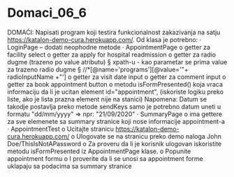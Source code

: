 # Domaci_06_6
DOMAĆI: Napisati program koji testira funkcionalnost zakazivanja na satju https://katalon-demo-cura.herokuapp.com/. Od klasa je potrebno: ·        LoginPage – dodati neophodne metode ·        AppointmentPage o   getter za facility select o   getter za apply for hospital readmission o   getter za radio dugme (trazeno po value atributu) § xpath-u - kao parametar se prima value za trazeno radio dugme § //*[@name='programs'][@value='"+ radioInputName +"'] o   getter za visit date input o   getter za comment input o   getter za book appointment button o   metodu isFormPresented() koja vraca informaciju da li je ucitan element id="appointment", (iskoriste logiku preko liste, ako je lista prazna element nije na stanici) Napomena: Datum se takodje postavlja preko metode sendKeys samo je potrebno datum uneti u formatu  "dd/mm/yyyy" => npr: "21/09/2020" ·        SummaryPage o   ima gettere za sve elemenete sa summary stranice koji nose informacije appointment-a ·        AppointmentTest o   Ucitajte stranicu https://katalon-demo-cura.herokuapp.com/ o   Ulogovate se na stranicu preko demo naloga John Doe/ThisIsNotAPassword o   Za proveru da li je korisnik ulogovan iskoristite metodu isFormPresented iz AppointmentPage klase. o   Popunite appointment formu o   I proverite da li se unosi sa appointment forme uklapaju sa podacima sa summary stranice
